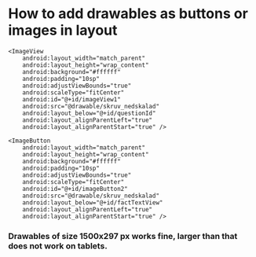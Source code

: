 # How to add drawables as buttons or images in layout

    <ImageView
        android:layout_width="match_parent"
        android:layout_height="wrap_content"
        android:background="#ffffff"
        android:padding="10sp"
        android:adjustViewBounds="true"
        android:scaleType="fitCenter"
        android:id="@+id/imageView1"
        android:src="@drawable/skruv_nedskalad"
        android:layout_below="@+id/questionId"
        android:layout_alignParentLeft="true"
        android:layout_alignParentStart="true" />

    <ImageButton
        android:layout_width="match_parent"
        android:layout_height="wrap_content"
        android:background="#ffffff"
        android:padding="10sp"
        android:adjustViewBounds="true"
        android:scaleType="fitCenter"
        android:id="@+id/imageButton2"
        android:src="@drawable/skruv_nedskalad"
        android:layout_below="@+id/factTextView"
        android:layout_alignParentLeft="true"
        android:layout_alignParentStart="true" />


### Drawables of size 1500x297 px works fine, larger than that does not work on tablets.


